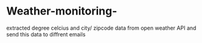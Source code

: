 # Weather-monitoring-
extracted degree celcius and city/ zipcode data from open weather API and send this data to diffrent emails
